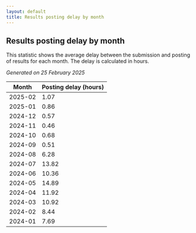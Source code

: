 ```yaml
---
layout: default
title: Results posting delay by month
---
```

## Results posting delay by month
This statistic shows the average delay between the submission and posting of results for each month. The delay is calculated in hours.

*Generated on 25 February 2025*

| Month | Posting delay (hours) |
| --- | --- |
| 2025-02 | 1.07 |
| 2025-01 | 0.86 |
| 2024-12 | 0.57 |
| 2024-11 | 0.46 |
| 2024-10 | 0.68 |
| 2024-09 | 0.51 |
| 2024-08 | 6.28 |
| 2024-07 | 13.82 |
| 2024-06 | 10.36 |
| 2024-05 | 14.89 |
| 2024-04 | 11.92 |
| 2024-03 | 10.92 |
| 2024-02 | 8.44 |
| 2024-01 | 7.69 |

